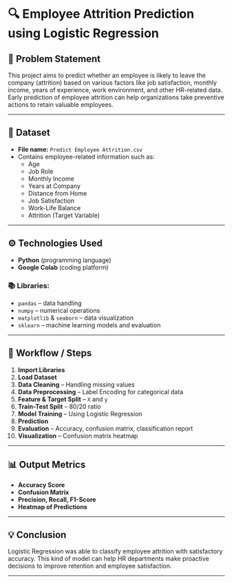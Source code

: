 # 🔍 Employee Attrition Prediction using Logistic Regression

## 📖 Problem Statement
This project aims to predict whether an employee is likely to leave the company (attrition) based on various factors like job satisfaction, monthly income, years of experience, work environment, and other HR-related data. Early prediction of employee attrition can help organizations take preventive actions to retain valuable employees.

---

## 📁 Dataset
- **File name:** `Predict Employee Attrition.csv`
- Contains employee-related information such as:
  - Age
  - Job Role
  - Monthly Income
  - Years at Company
  - Distance from Home
  - Job Satisfaction
  - Work-Life Balance
  - Attrition (Target Variable)

---

## ⚙️ Technologies Used
- **Python** (programming language)
- **Google Colab** (coding platform)

### 📚 Libraries:
- `pandas` – data handling
- `numpy` – numerical operations
- `matplotlib` & `seaborn` – data visualization
- `sklearn` – machine learning models and evaluation

---

## 🚀 Workflow / Steps

1. **Import Libraries**
2. **Load Dataset**
3. **Data Cleaning** – Handling missing values
4. **Data Preprocessing** – Label Encoding for categorical data
5. **Feature & Target Split** – `X` and `y`
6. **Train-Test Split** – 80/20 ratio
7. **Model Training** – Using Logistic Regression
8. **Prediction**
9. **Evaluation** – Accuracy, confusion matrix, classification report
10. **Visualization** – Confusion matrix heatmap

---

## 📊 Output Metrics

- **Accuracy Score**
- **Confusion Matrix**
- **Precision, Recall, F1-Score**
- **Heatmap of Predictions**

---

## 💡 Conclusion

Logistic Regression was able to classify employee attrition with satisfactory accuracy. This kind of model can help HR departments make proactive decisions to improve retention and employee satisfaction.

---

